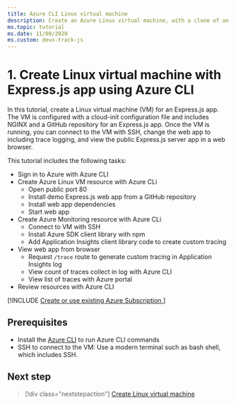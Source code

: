 ```yaml
---
title: Azure CLI Linux virtual machine
description: Create an Azure Linux virtual machine, with a clone of an Express.js-based app from a GitHub repository.  
ms.topic: tutorial
ms.date: 11/09/2020
ms.custom: devx-track-js
---
```


# 1. Create Linux virtual machine with Express.js app using Azure CLI

In this tutorial, create a Linux virtual machine (VM) for an Express.js app. The VM is configured with a cloud-init configuration file and includes NGINX and a GitHub repository for an Express.js app. Once the VM is running, you can connect to the VM with SSH, change the web app to including trace logging, and view the public Express.js server app in a web browser.

This tutorial includes the following tasks:

* Sign in to Azure with Azure CLI
* Create Azure Linux VM resource with Azure CLi
    * Open public port 80
    * Install demo Express.js web app from a GitHub repository
    * Install web app dependencies
    * Start web app
* Create Azure Monitoring resource with Azure CLi
    * Connect to VM with SSH
    * Install Azure SDK client library with npm
    * Add Application Insights client library code to create custom tracing
* View web app from browser
    * Request `/trace` route to generate custom tracing in Application Insights log
    * View count of traces collect in log with Azure CLI
    * View list of traces with Azure portal
* Review resources with Azure CLI

[!INCLUDE [Create or use existing Azure Subscription ](../../includes/environment-subscription-h2.md)]

## Prerequisites

* Install the [Azure CLI](/cli/azure/install-azure-cli) to run Azure CLI commands
* SSH to connect to the VM: Use a modern terminal such as bash shell, which includes SSH.

## Next step

> [!div class="nextstepaction"]
> [Create Linux virtual machine](create-linux-virtual-machine-azure-cli.md) 